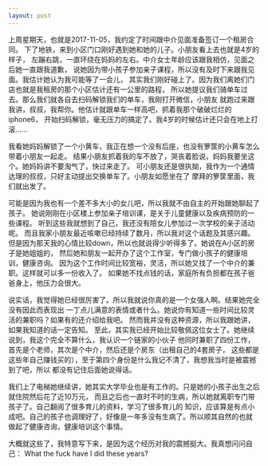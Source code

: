 ```yaml
---
layout: post
---
```


上周星期天，也就是2017-11-05，我约定了时间跟中介见面准备签订一个租房合同。
下了地铁，来到小区门口刚好遇到她和她的儿子。小朋友看上去也就是4岁的样子，
左蹦右跳，一直环绕在妈妈的左右。中介女士年龄应该跟我相仿，见面之后她一直跟我道歉，
说她因为带小孩子参加亲子课程，所以没有及时下来跟我见面。我估计她认为我可能等了一会儿，
其实我们刚好碰上了。因为我们离她们门店也就是我租房的那个小区估计还有一公里的路程，
所以她提议我们骑单车过去。那么我们就各自去扫码解锁我们的单车，我刚打开微信，小朋友
就跑过来跟我讲，叔叔，我帮你。他估计就跟单车一样高吧，抓着我那个破破烂烂的iphone6，
开始扫码解锁，毫无压力的搞定了。我4岁的时候估计还只会在地上打滚……

我看她妈妈解锁了一个小黄车，我正在想一个没有后座，也没有箩筐的小黄车怎么带着小朋友一起走。
结果小朋友抓着我的车不放了，哭丧着脸说，妈妈我要坐这个。她妈妈讲不要淘气了，快过来走了。
可小朋友还是很执拗，我作为一个通情达理的叔叔，只好主动提出交换单车了。小朋友如愿坐在了
摩拜的箩筐里面，我们就出发了。

可能是因为我也有一个差不多大小的女儿吧，所以我就不由自主的开始跟她聊起了孩子。
她说刚刚在小区楼上参加亲子培训课，是关于儿童健康以及疾病预防的一些课程。
听到这些我就想到了自己，我还没有陪女儿参加过一次学校的亲子活动呢。
而且我家小朋友最近咳嗽已经持续了数月，所以我对这个话题及其感兴趣。
但是因为那天我的心情比较down，所以也就说得少听得多了。她说在A小区的房子是她姐姐的，
然后她和朋友一起开办了这个工作室，专门做小孩子的健康培训，健康咨询。
因为这个工作时间比较宽裕，灵活，所以她又找了一个中介的兼职。这样就可以多一份收入了。
如果她不找点钱的话，家庭所有负担都在孩子爸爸身上，他压力会很大。

说实话，我觉得她已经很厉害了。所以我就说你真的是一个女强人啊。结果她完全没有因此而表现出
一丁点儿满意的表情或者什么。她说你有知道一些时间比较灵活的兼职吗？如果有的还介绍给我吧。
然而我并没有这种资源，所以我跟她讲，如果我知道的话一定告知。
至此，其实我已经开始比较敬佩这位女士了。她继续说到，我这个完全不算什么，我认识一个链家的小伙子
他同时兼职了四份工作，首先是个老师，其次是个中介，然后还是个房东（出租自己的4套房子，
这些都是这些年自己赚钱买的），至于第四个身份是什么我记不清了，我想我当时是被震撼到了吧，所以
都没有记住后面她说得话。

我们上了电梯她继续讲，她其实大学毕业也是有工作的。只是她的小孩子出生之后就住院然后花了近10万元，
而且之后也一直时不时的生病，所以她就离职专门带孩子了。自己翻阅了很多育儿的资料，学习了很多育儿的
知识，应该算是有点小成吧。自己的孩子也调理好了，好像是一年多没有生病了。所以顺其自然的也就
做起了健康咨询，健康培训这个事情。

大概就这些了，我特意写下来，是因为这个经历对我的震撼挺大。我真想问问自己：
What the fuck have I did these years?

